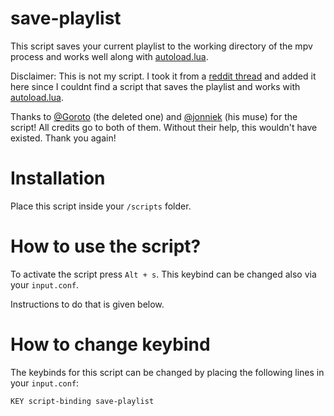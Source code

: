 # save-playlist
This script saves your current playlist to the working directory of the mpv process and works well along with [autoload.lua](https://github.com/mpv-player/mpv/blob/master/TOOLS/lua/autoload.lua).

Disclaimer: This is not my script. I took it from a [reddit thread](https://www.reddit.com/r/mpv/comments/ax925a/comment/emhpie3/?utm_source=share&utm_medium=web2x&context=3) and added it here since I couldnt find a script that saves the playlist and works with [autoload.lua](https://github.com/mpv-player/mpv/blob/master/TOOLS/lua/autoload.lua).

Thanks to [@Goroto](https://github.com/garoto) (the deleted one) and [@jonniek](https://github.com/jonniek) (his muse) for the script! All credits go to both of them. Without their help, this wouldn't have existed. Thank you again!

# Installation
Place this script inside your `/scripts` folder.

# How to use the script?
To activate the script press `Alt + s`. This keybind can be changed also via your `input.conf`.

Instructions to do that is given below.

# How to change keybind
The keybinds for this script can be changed by placing the following lines in your ``input.conf``:  
```
KEY script-binding save-playlist
```
